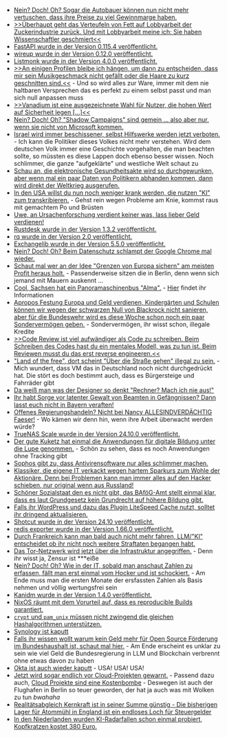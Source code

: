 * [Nein? Doch! Oh? Sogar die Autobauer können nun nicht mehr vertuschen, dass ihre Preise zu viel Gewinnmarge haben.](https://blog.fefe.de/?ts=99e086e4)
* [>>Überhaupt geht das Verteufeln von Fett auf Lobbyarbeit der Zuckerindustrie zurück. Und mit Lobbyarbeit meine ich: Sie haben Wissenschaftler geschmiert<<](https://blog.fefe.de/?ts=99e080dc)
* [FastAPI wurde in der Version 0.115.4 veröffentlicht.](https://github.com/fastapi/fastapi/releases/tag/0.115.4)
* [wireup wurde in der Version 0.12.0 veröffentlicht.](https://github.com/maldoinc/wireup/releases/tag/v0.12.0)
* [Listmonk wurde in der Version 4.0.0 veröffentlicht.](https://github.com/knadh/listmonk/releases/tag/v4.0.0)
* [>>An einigen Profilen bleibe ich hängen, um dann zu entscheiden, dass mir sein Musikgeschmack nicht gefällt oder die Haare zu kurz geschnitten sind.<<](https://netzpolitik.org/2024/breakpoint-eine-versachlichte-romanze/) - Und so wird alles zur Ware, immer mit dem nie haltbaren Versprechen das es perfekt zu einem selbst passt und man sich null anpassen muss
* [>>Vanadium ist eine ausgezeichnete Wahl für Nutzer, die hohen Wert auf Sicherheit legen [...]<<](https://www.kuketz-blog.de/vanadium-sichere-und-datenschutzfreundliche-android-browser-teil-6/)
* [Nein? Doch! Oh? "Shadow Campaigns" sind gemein ... also aber nur, wenn sie nicht von Microsoft kommen.](https://blog.fefe.de/?ts=99ded876)
* [Israel wird immer beschissener, selbst Hilfswerke werden jetzt verboten.](https://blog.fefe.de/?ts=99dec90c) - Ich kann die Politiker dieses Volkes nicht mehr verstehen. Wird dem deutschen Volk immer eine Geschichte vorgehalten, die man beachten sollte, so müssten es diese Lappen doch ebenso besser wissen. Noch schlimmer, die ganze "aufgeklärte" und westliche Welt schaut zu
* [Schau an, die elektronische Gesundheitsakte wird so durchgewunken, aber wenn mal ein paar Daten von Politikern abhanden kommen, dann wird direkt der Weltkrieg ausgerufen.](https://blog.fefe.de/?ts=99e13bfd)
* [In den USA willst du nun noch weniger krank werden, die nutzen "KI" zum transkribieren.](https://blog.fefe.de/?ts=99e13548) - Gehst rein wegen Probleme am Knie, kommst raus mit gemachtem Po und Brüsten
* [Uwe, an Ursachenforschung verdient keiner was, lass lieber Geld verdienen!](https://blog.fefe.de/?ts=99e1a5da)
* [Rustdesk wurde in der Version 1.3.2 veröffentlicht.](https://github.com/rustdesk/rustdesk/releases/tag/1.3.2)
* [rq wurde in der Version 2.0 veröffentlicht.](https://github.com/rq/rq/releases/tag/v2.0)
* [Exchangelib wurde in der Version 5.5.0 veröffentlicht.](https://github.com/ecederstrand/exchangelib/releases/tag/v5.5.0)
* [Nein? Doch! Oh? Beim Datenschutz schlampt der Google Chrome mal wieder.](https://www.bleepingcomputer.com/news/security/new-tool-bypasses-google-chromes-new-cookie-encryption-system/)
* [Schaut mal wer an der Idee "Grenzen von Europa sichern" am meisten Profit heraus holt.](https://netzpolitik.org/2024/festung-europa-die-profiteure-der-technischen-migrationsabwehr/) - Passenderweise sitzen die in Berlin, denn wenn sich jemand mit Mauern auskennt ...
* [Cool, Sachsen hat ein Panoramaschinenbus "Alma".](https://www.mdr.de/video/mdr-videos/b/video-870854.html) - [Hier](https://schienenbusreisen.de/) findet ihr Informationen
* [Apropos Festung Europa und Geld verdienen, Kindergärten und Schulen können wir wegen der schwarzen Null von Blackrock nicht sanieren, aber für die Bundeswehr wird es diese Woche schon noch ein paar Sondervermögen geben.](https://tuxproject.de/blog/2024/10/abschliessende-anmerkung-zu-den-diesjaehrigen-us-wahlen/) - Sondervermögen, ihr wisst schon, illegale Kredite
* [>>Code Review ist viel aufwändiger als Code zu schreiben. Beim Schreiben des Codes hast du ein mentales Modell, was zu tun ist. Beim Reviewen musst du das erst reverse engineeren.<<](https://blog.fefe.de/?ts=99df388a)
* ["Land of the free", dort scheint "Über die Straße gehen" illegal zu sein.](https://blog.fefe.de/?ts=99df317b) - Mich wundert, dass VM das in Deutschland noch nicht durchgedrückt hat. Die stört es doch bestimmt auch, dass es Bürgersteige und Fahrräder gibt
* [Da weiß man was der Designer so denkt "Rechner? Mach ich nie aus!"](https://blog.fefe.de/?ts=99df4e27)
* [Ihr habt Sorge vor latenter Gewalt von Beamten in Gefängnissen? Dann lasst euch nicht in Bayern veraften!](https://blog.fefe.de/?ts=99dfcfc3)
* [Offenes Regierungshandeln? Nicht bei Nancy ALLESINDVERDÄCHTIG Faeser!](https://blog.fefe.de/?ts=99de32cf) - Wo kämen wir denn hin, wenn ihre Arbeit überwacht werden würde?
* [TrueNAS Scale wurde in der Version 24.10.0 veröffentlicht.](https://github.com/truenas/documentation/tree/TS24.10.0)
* [Der gute Kuketz hat einmal die Anwendungen für digitale Bildung unter die Lupe genommen.](https://www.kuketz-blog.de/die-digitale-bildung-unter-der-lupe-eine-analyse-von-schul-und-lern-apps/) - Schön zu sehen, dass es noch Anwendungen ohne Tracking gibt
* [Sophos gibt zu, dass Antivirensoftware nur alles schlimmer machen.](https://blog.fefe.de/?ts=99dd7f05)
* [Klassiker, die eigene IT verkackt wegen hartem Sparkurs zum Wohle der Aktionäre. Denn bei Problemen kann man immer alles auf den Hacker schieben, nur original wenn aus Russland!](https://blog.fefe.de/?ts=99dd4b57)
* [Schöner Sozialstaat den es nicht gibt, das BAföG-Amt stellt einmal klar, dass es laut Grundgesetz kein Grundrecht auf höhere Bildung gibt.](https://blog.fefe.de/?ts=99ddb566)
* [Falls ihr WordPress und dazu das Plugin LiteSpeed Cache nutzt, solltet ihr dringend aktualisieren.](https://www.bleepingcomputer.com/news/security/litespeed-cache-wordpress-plugin-bug-lets-hackers-get-admin-access/)
* [Shotcut wurde in der Version 24.10 veröffentlicht.](https://www.phoronix.com/news/Shotcut-24.10-Released)
* [redis exporter wurde in der Version 1.66.0 veröffentlicht.](https://github.com/oliver006/redis_exporter/releases/tag/v1.66.0)
* [Durch Frankreich kann man bald auch nicht mehr fahren, LLM/"KI" entscheidet ob ihr nicht noch weitere Straftaten begangen habt.](https://blog.fefe.de/?ts=99da6856)
* [Das Tor-Netzwerk wird jetzt über die Infrastruktur angegriffen.](https://blog.fefe.de/?ts=99da6776) - Denn ihr wisst ja, Zensur ist ***eiße
* [Nein? Doch! Oh? Wie in der IT, sobald man anschaut Zahlen zu erfassen, fällt man erst einmal vom Hocker und ist schockiert.](https://blog.fefe.de/?ts=99da65bb) - Am Ende muss man die ersten Monate der ersfassten Zahlen als Basis nehmen und völlig wertungsfrei sein
* [Kanidm wurde in der Version 1.4.0 veröffentlicht.](https://github.com/kanidm/kanidm/releases/tag/v1.4.0)
* [NixOS räumt mit dem Vorurteil auf, dass es reproducible Builds garantiert.](https://linderud.dev/blog/nixos-is-not-reproducible/)
* [`crypt` und `pam_unix` müssen nicht zwingend die gleichen Hashalgorithmen unterstützen.](https://utcc.utoronto.ca/~cks/space/blog/linux/PamUnixAndSupportedAlgorithms)
* [Synology ist kaputt](https://blog.fefe.de/?ts=99d884a0)
* [Falls ihr wissen wollt warum kein Geld mehr für Open Source Förderung im Bundeshaushalt ist, schaut mal hier.](https://blog.fefe.de/?ts=99dbb621) - Am Ende erscheint es unklar zu sein wie viel Geld die Bundesregierung in LLM und Blockchain verbrennt ohne etwas davon zu haben
* [Okta ist auch wieder kaputt](https://blog.fefe.de/?ts=99dbb6f2) - USA! USA! USA!
* [Jetzt wird sogar endlich vor Cloud-Projekten gewarnt.](https://blog.fefe.de/?ts=99dbf432) - Passend dazu auch, [Cloud Projekte sind eine Kostenbombe](https://blog.fefe.de/?ts=99da30c1) - Deswegen ist auch der Flughafen in Berlin so teuer geworden, der hat ja auch was mit Wolken zu tun *bwahaha*
* [Realitätsabgleich Kernkraft ist in seiner Summe günstig - Die bisherigen Lager für Atommühl in England ist ein endloses Loch für Steuergelder](https://blog.fefe.de/?ts=99da0ed4)
* [In den Niederlanden wurden KI-Radarfallen schon einmal probiert, Kopfkratzen kostet 380 Euro.](https://blog.fefe.de/?ts=99da0694)
